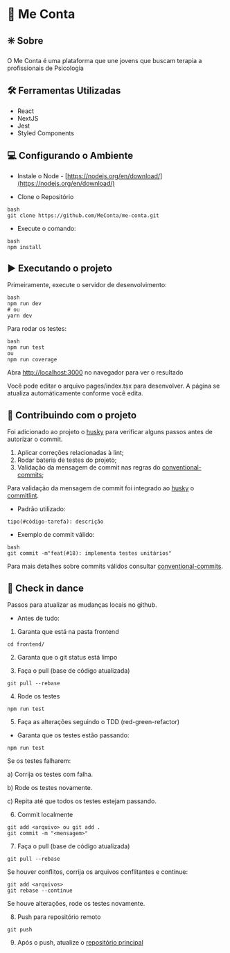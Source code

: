 # 💬 Me Conta

## ✳️ Sobre
O Me Conta é uma plataforma que une jovens que buscam terapia a profissionais de Psicologia

## 🛠 Ferramentas Utilizadas
- React
- NextJS
- Jest
- Styled Components

## 💻 Configurando o Ambiente

- Instale o Node -
[https://nodejs.org/en/download/](https://nodejs.org/en/download/)

- Clone o Repositório
```
bash
git clone https://github.com/MeConta/me-conta.git
````

- Execute o comando:
```
bash
npm install
```
## ▶️ Executando o projeto

Primeiramente, execute o servidor de desenvolvimento:
```
bash
npm run dev
# ou
yarn dev
```

Para rodar os testes:
```
bash
npm run test
ou
npm run coverage
```

Abra [http://localhost:3000](http://localhost:3000) no navegador para ver o resultado

Você pode editar o arquivo pages/index.tsx para desenvolver. A página se atualiza automáticamente conforme você edita.

## 🚀 Contribuindo com o projeto

Foi adicionado ao projeto o [husky](https://github.com/typicode/husky) para verificar alguns passos antes de autorizar o commit.

1. Aplicar correções relacionadas à lint;
2. Rodar bateria de testes do projeto;
3. Validação da mensagem de commit nas regras do [conventional-commits](https://www.conventionalcommits.org/en/v1.0.0/);

Para validação da mensagem de commit foi integrado ao [husky](https://github.com/typicode/husky) o [commitlint](https://github.com/conventional-changelog/commitlint).

- Padrão utilizado:
```
tipo(#código-tarefa): descrição
```

- Exemplo de commit válido:
```
bash
git commit -m"feat(#18): implementa testes unitários"
```

Para mais detalhes sobre commits válidos consultar [conventional-commits](https://www.conventionalcommits.org/en/v1.0.0/).

## 👣 Check in dance
Passos para atualizar as mudanças locais no github.

- Antes de tudo:

1. Garanta que está na pasta frontend
```
cd frontend/
```

2. Garanta que o git status está limpo

3. Faça o pull (base de código atualizada) 
```
git pull --rebase
```
4. Rode os testes
```
npm run test
```
5. Faça as alterações seguindo o TDD (red-green-refactor)

- Garanta que os testes estão passando:
```
npm run test
```
Se os testes falharem:

a) Corrija os testes com falha. 

b) Rode os testes novamente. 

c) Repita até que todos os testes estejam passando.

6. Commit localmente 
```
git add <arquivo> ou git add . 
git commit -m "<mensagem>"
```

7. Faça o pull (base de código atualizada) 
```
git pull --rebase
```
Se houver conflitos, corrija os arquivos conflitantes e continue:
```
git add <arquivos> 
git rebase --continue
```
Se houve alterações, rode os testes novamente.

8. Push para repositório remoto 
```
git push
```
9. Após o push, atualize o [repositório principal](https://github.com/MeConta/me-conta)